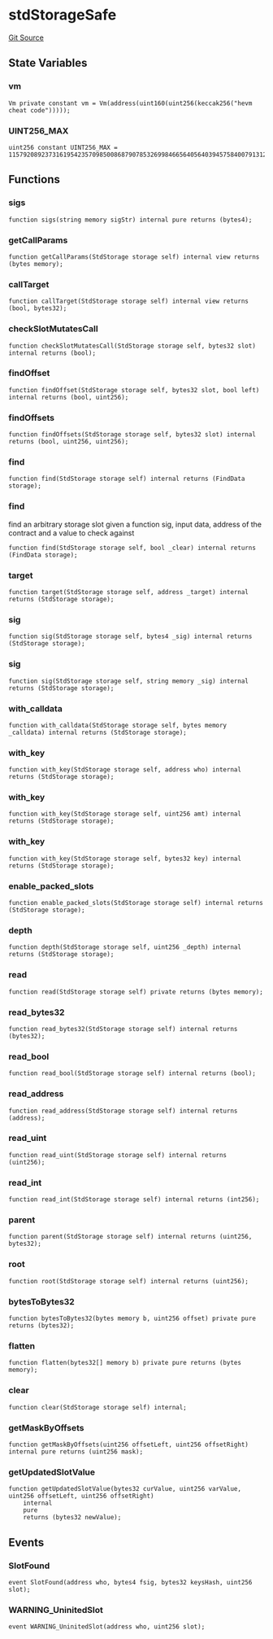 # stdStorageSafe
[Git Source](https://github.com/dustinstacy/boncurs/blob/52a092a7ad60aeeee3132e910b32ca470eb8882d/lib/forge-std/src/StdStorage.sol)


## State Variables
### vm

```solidity
Vm private constant vm = Vm(address(uint160(uint256(keccak256("hevm cheat code")))));
```


### UINT256_MAX

```solidity
uint256 constant UINT256_MAX = 115792089237316195423570985008687907853269984665640564039457584007913129639935;
```


## Functions
### sigs


```solidity
function sigs(string memory sigStr) internal pure returns (bytes4);
```

### getCallParams


```solidity
function getCallParams(StdStorage storage self) internal view returns (bytes memory);
```

### callTarget


```solidity
function callTarget(StdStorage storage self) internal view returns (bool, bytes32);
```

### checkSlotMutatesCall


```solidity
function checkSlotMutatesCall(StdStorage storage self, bytes32 slot) internal returns (bool);
```

### findOffset


```solidity
function findOffset(StdStorage storage self, bytes32 slot, bool left) internal returns (bool, uint256);
```

### findOffsets


```solidity
function findOffsets(StdStorage storage self, bytes32 slot) internal returns (bool, uint256, uint256);
```

### find


```solidity
function find(StdStorage storage self) internal returns (FindData storage);
```

### find

find an arbitrary storage slot given a function sig, input data, address of the contract and a value to check against


```solidity
function find(StdStorage storage self, bool _clear) internal returns (FindData storage);
```

### target


```solidity
function target(StdStorage storage self, address _target) internal returns (StdStorage storage);
```

### sig


```solidity
function sig(StdStorage storage self, bytes4 _sig) internal returns (StdStorage storage);
```

### sig


```solidity
function sig(StdStorage storage self, string memory _sig) internal returns (StdStorage storage);
```

### with_calldata


```solidity
function with_calldata(StdStorage storage self, bytes memory _calldata) internal returns (StdStorage storage);
```

### with_key


```solidity
function with_key(StdStorage storage self, address who) internal returns (StdStorage storage);
```

### with_key


```solidity
function with_key(StdStorage storage self, uint256 amt) internal returns (StdStorage storage);
```

### with_key


```solidity
function with_key(StdStorage storage self, bytes32 key) internal returns (StdStorage storage);
```

### enable_packed_slots


```solidity
function enable_packed_slots(StdStorage storage self) internal returns (StdStorage storage);
```

### depth


```solidity
function depth(StdStorage storage self, uint256 _depth) internal returns (StdStorage storage);
```

### read


```solidity
function read(StdStorage storage self) private returns (bytes memory);
```

### read_bytes32


```solidity
function read_bytes32(StdStorage storage self) internal returns (bytes32);
```

### read_bool


```solidity
function read_bool(StdStorage storage self) internal returns (bool);
```

### read_address


```solidity
function read_address(StdStorage storage self) internal returns (address);
```

### read_uint


```solidity
function read_uint(StdStorage storage self) internal returns (uint256);
```

### read_int


```solidity
function read_int(StdStorage storage self) internal returns (int256);
```

### parent


```solidity
function parent(StdStorage storage self) internal returns (uint256, bytes32);
```

### root


```solidity
function root(StdStorage storage self) internal returns (uint256);
```

### bytesToBytes32


```solidity
function bytesToBytes32(bytes memory b, uint256 offset) private pure returns (bytes32);
```

### flatten


```solidity
function flatten(bytes32[] memory b) private pure returns (bytes memory);
```

### clear


```solidity
function clear(StdStorage storage self) internal;
```

### getMaskByOffsets


```solidity
function getMaskByOffsets(uint256 offsetLeft, uint256 offsetRight) internal pure returns (uint256 mask);
```

### getUpdatedSlotValue


```solidity
function getUpdatedSlotValue(bytes32 curValue, uint256 varValue, uint256 offsetLeft, uint256 offsetRight)
    internal
    pure
    returns (bytes32 newValue);
```

## Events
### SlotFound

```solidity
event SlotFound(address who, bytes4 fsig, bytes32 keysHash, uint256 slot);
```

### WARNING_UninitedSlot

```solidity
event WARNING_UninitedSlot(address who, uint256 slot);
```

